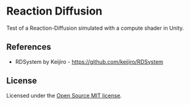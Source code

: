 # Reaction Diffusion
Test of a Reaction-Diffusion simulated with a compute shader in Unity.

## References

- RDSystem by Keijiro - https://github.com/keijiro/RDSystem

## License

Licensed under the [Open Source MIT license](http://en.wikipedia.org/wiki/MIT_License).
